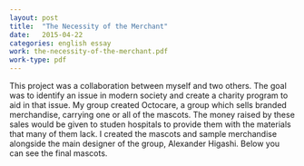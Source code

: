 ```yaml
---
layout: post
title:  "The Necessity of the Merchant"
date:   2015-04-22
categories: english essay
work: the-necessity-of-the-merchant.pdf
work-type: pdf
---
```

This project was a collaboration between myself and two others. The goal was to identify an issue in modern society and create a charity program to aid in that issue. My group created Octocare, a group which sells branded merchandise, carrying one or all of the mascots. The money raised by these sales would be given to studen hospitals to provide them with the materials that many of them lack. I created the mascots and sample merchandise alongside the main designer of the group, Alexander Higashi. Below you can see the final mascots.
